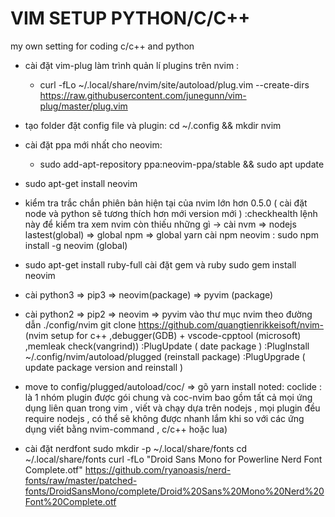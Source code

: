 # VIM SETUP PYTHON/C/C++ 
my own setting for coding c/c++ and python
* cài đặt vim-plug làm trình quản lí plugins trên nvim : 
    + curl -fLo ~/.local/share/nvim/site/autoload/plug.vim --create-dirs https://raw.githubusercontent.com/junegunn/vim-plug/master/plug.vim
* tạo folder đặt config file và plugin: cd ~/.config && mkdir nvim

* cài đặt ppa mới nhất cho neovim:
    + sudo add-apt-repository ppa:neovim-ppa/stable &&  sudo apt update
* sudo apt-get install neovim
* kiểm tra trắc chắn phiên bản hiện tại của nvim lớn hơn 0.5.0 ( cài đặt node và python sẽ tương thích hơn mới version mới )
  :checkhealth lệnh này để kiểm tra xem nvim còn thiếu những gì 
    -> cài nvm => nodejs lastest(global) => global npm => global yarn cài npm neovim : sudo npm install -g neovim (global)
* sudo apt-get install ruby-full cài đặt gem và ruby sudo gem install neovim
* cài python3 => pip3 => neovim(package) => pyvim (package)
* cài python2 => pip2 => neovim => pyvim
vào thư mục nvim theo đường dẫn ./config/nvim
git clone https://github.com/quangtienrikkeisoft/nvim- (nvim setup for c++ ,debugger(GDB) + vscode-cpptool (microsoft) ,memleak check(vangrind))
:PlugUpdate ( date package )
:PlugInstall ~/.config/nvim/autoload/plugged (reinstall package)
:PlugUpgrade ( update package version and reinstall )

* move to config/plugged/autoload/coc/ 
    => gõ yarn install 
    noted: coclide : là 1 nhóm plugin được gói chung và coc-nvim bao gồm tất cả mọi ứng dụng liên quan trong vim , viết và chạy dựa trên nodejs , mọi                plugin đều require nodejs , có thể sẽ không được nhanh lắm khi so với các ứng dụng viết bằng nvim-command , c/c++ hoặc lua)

* cài đặt nerdfont
    sudo mkdir -p ~/.local/share/fonts
    cd ~/.local/share/fonts
    curl -fLo "Droid Sans Mono for Powerline Nerd Font Complete.otf" https://github.com/ryanoasis/nerd-fonts/raw/master/patched-fonts/DroidSansMono/complete/Droid%20Sans%20Mono%20Nerd%20Font%20Complete.otf
